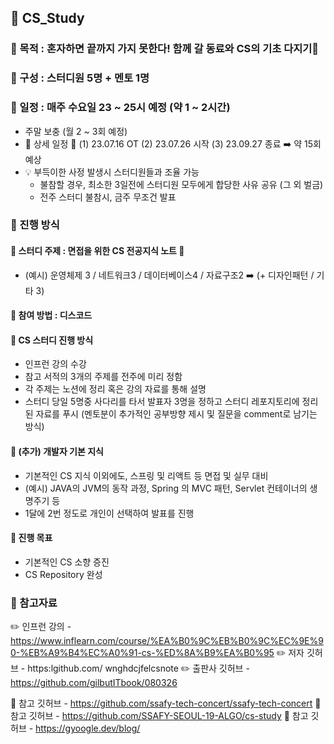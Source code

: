 ## 👋 CS_Study

### 📕 목적 : 혼자하면 끝까지 가지 못한다!  함께 갈 동료와 CS의 기초 다지기💪

### 📕 구성 : 스터디원 5명 +  멘토 1명

### 📕 일정 : 매주 수요일 23 ~ 25시 예정 (약 1 ~ 2시간) 

- 주말 보충 (월 2 ~ 3회 예정)
-  📢 상세 일정 📢
  (1) 23.07.16 OT 
  (2) 23.07.26 시작
  (3) 23.09.27 종료 
   ➡️ 약 15회 예상 
- 💡 부득이한 사정 발생시 스터디원들과 조율 가능
  - 불참할 경우, 최소한 3일전에 스터디원 모두에게 합당한 사유 공유 (그 외 벌금)
  - 전주 스터디 불참시, 금주 무조건 발표 

### 📕 진행 방식

#### 📘 스터디 주제 : 면접을 위한 CS 전공지식 노트 📖

- (예시) 운영체제 3 / 네트워크3 / 데이터베이스4 / 자료구조2
         ➡️ (+ 디자인패턴 / 기타 3)

#### 📘 참여 방법 : 디스코드 

#### 📘 CS 스터디 진행 방식

 - 인프런 강의 수강 
 - 참고 서적의 3개의 주제를 전주에 미리 정함
 - 각 주제는 노션에 정리 혹은 강의 자료를 통해 설명
 - 스터디 당일 5명중 사다리를 타서 발표자 3명을 정하고 스터디 레포지토리에 정리된 자료를 푸시 
(멘토분이 추가적인 공부방향 제시 및 질문을 comment로 남기는 방식)

#### 📘 (추가) 개발자 기본 지식

 - 기본적인 CS 지식 이외에도, 스프링 및 리액트 등 면접 및 실무 대비 
- (예시) JAVA의 JVM의 동작 과정, Spring 의 MVC 패턴, Servlet 컨테이너의 생명주기 등
- 1달에 2번 정도로 개인이 선택하여 발표를 진행

#### 📘 진행 목표

 - 기본적인 CS 소향 증진
 - CS Repository 완성

### 📕 참고자료

✏️ 인프런 강의 - https://www.inflearn.com/course/%EA%B0%9C%EB%B0%9C%EC%9E%90-%EB%A9%B4%EC%A0%91-cs-%ED%8A%B9%EA%B0%95 
✏️ 저자 깃허브 - https:lgithub.com/ wnghdcjfelcsnote
✏️ 출판사 깃허브 - https://github.com/gilbutITbook/080326

🔗 참고 깃허브 - https://github.com/ssafy-tech-concert/ssafy-tech-concert
🔗 참고 깃허브 - https://github.com/SSAFY-SEOUL-19-ALGO/cs-study
🔗 참고 깃허브 - https://gyoogle.dev/blog/

